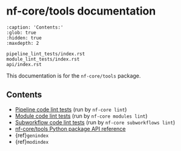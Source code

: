 # nf-core/tools documentation

```{toctree}
:caption: 'Contents:'
:glob: true
:hidden: true
:maxdepth: 2

pipeline_lint_tests/index.rst
module_lint_tests/index.rst
api/index.rst
```

This documentation is for the `nf-core/tools` package.

## Contents

- [Pipeline code lint tests](pipeline_lint_tests/index.md) (run by `nf-core lint`)
- [Module code lint tests](module_lint_tests/index.md) (run by `nf-core modules lint`)
- [Subworkflow code lint tests](subworkflow_lint_test/index.mf) (run by `nf-core subworkflows lint`)
- [nf-core/tools Python package API reference](api/index.md)
- {ref}`genindex`
- {ref}`modindex`
